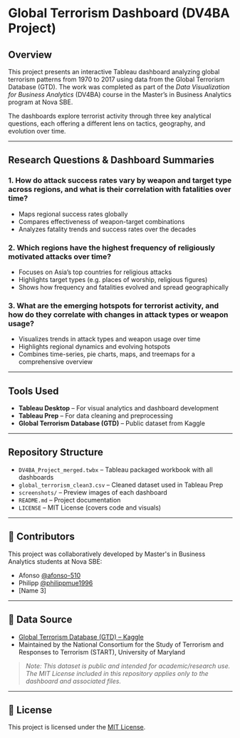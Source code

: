 # Global Terrorism Dashboard (DV4BA Project)

## Overview
This project presents an interactive Tableau dashboard analyzing global terrorism patterns from 1970 to 2017 using data from the Global Terrorism Database (GTD). The work was completed as part of the *Data Visualization for Business Analytics* (DV4BA) course in the Master’s in Business Analytics program at Nova SBE.

The dashboards explore terrorist activity through three key analytical questions, each offering a different lens on tactics, geography, and evolution over time.

---

## Research Questions & Dashboard Summaries

### **1. How do attack success rates vary by weapon and target type across regions, and what is their correlation with fatalities over time?**
- Maps regional success rates globally
- Compares effectiveness of weapon-target combinations
- Analyzes fatality trends and success rates over the decades

### **2. Which regions have the highest frequency of religiously motivated attacks over time?**
- Focuses on Asia’s top countries for religious attacks
- Highlights target types (e.g. places of worship, religious figures)
- Shows how frequency and fatalities evolved and spread geographically

### **3. What are the emerging hotspots for terrorist activity, and how do they correlate with changes in attack types or weapon usage?**
- Visualizes trends in attack types and weapon usage over time
- Highlights regional dynamics and evolving hotspots
- Combines time-series, pie charts, maps, and treemaps for a comprehensive overview

---

## Tools Used
- **Tableau Desktop** – For visual analytics and dashboard development  
- **Tableau Prep** – For data cleaning and preprocessing  
- **Global Terrorism Database (GTD)** – Public dataset from Kaggle

---

## Repository Structure
- `DV4BA_Project_merged.twbx` – Tableau packaged workbook with all dashboards
- `global_terrorism_clean3.csv` – Cleaned dataset used in Tableau Prep
- `screenshots/` – Preview images of each dashboard
- `README.md` – Project documentation
- `LICENSE` – MIT License (covers code and visuals)

---

## 👥 Contributors
This project was collaboratively developed by Master's in Business Analytics students at Nova SBE:
- Afonso [@afonso-510](https://github.com/afonso-510)  
- Philipp [@philippmue1996](https://github.com/philippmue1996)
- [Name 3]  

---

## 📎 Data Source
- [Global Terrorism Database (GTD) – Kaggle](https://www.kaggle.com/datasets/START-UMD/gtd)  
- Maintained by the National Consortium for the Study of Terrorism and Responses to Terrorism (START), University of Maryland

> *Note: This dataset is public and intended for academic/research use. The MIT License included in this repository applies only to the dashboard and associated files.*

---

## 📄 License
This project is licensed under the [MIT License](LICENSE).

